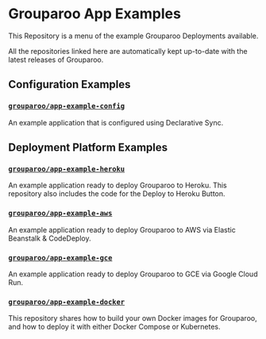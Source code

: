 # Grouparoo App Examples

This Repository is a menu of the example Grouparoo Deployments available.

All the repositories linked here are automatically kept up-to-date with the latest releases of Grouparoo.

## Configuration Examples

### [`grouparoo/app-example-config`](https://github.com/grouparoo/app-example-config)

An example application that is configured using Declarative Sync.

## Deployment Platform Examples

### [`grouparoo/app-example-heroku`](https://github.com/grouparoo/app-example-heroku)

An example application ready to deploy Grouparoo to Heroku. This repository also includes the code for the Deploy to Heroku Button.

### [`grouparoo/app-example-aws`](https://github.com/grouparoo/app-example-aws)

An example application ready to deploy Grouparoo to AWS via Elastic Beanstalk & CodeDeploy.

### [`grouparoo/app-example-gce`](https://github.com/grouparoo/app-example-gce)

An example application ready to deploy Grouparoo to GCE via Google Cloud Run.

### [`grouparoo/app-example-docker`](https://github.com/grouparoo/app-example-docker)

This repository shares how to build your own Docker images for Grouparoo, and how to deploy it with either Docker Compose or Kubernetes.
